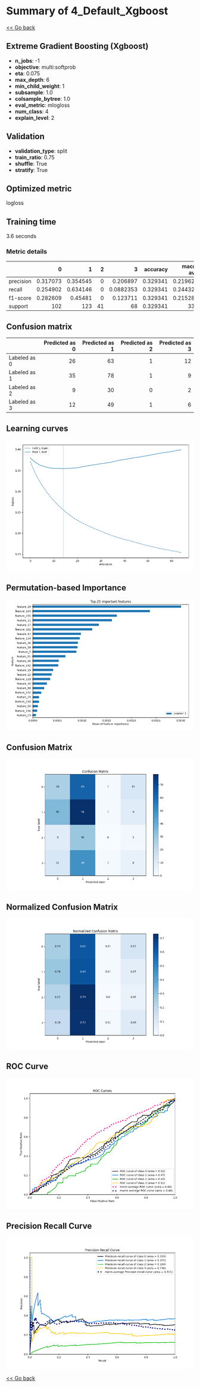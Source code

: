 # Summary of 4_Default_Xgboost

[<< Go back](../README.md)


## Extreme Gradient Boosting (Xgboost)
- **n_jobs**: -1
- **objective**: multi:softprob
- **eta**: 0.075
- **max_depth**: 6
- **min_child_weight**: 1
- **subsample**: 1.0
- **colsample_bytree**: 1.0
- **eval_metric**: mlogloss
- **num_class**: 4
- **explain_level**: 2

## Validation
 - **validation_type**: split
 - **train_ratio**: 0.75
 - **shuffle**: True
 - **stratify**: True

## Optimized metric
logloss

## Training time

3.6 seconds

### Metric details
|           |          0 |          1 |   2 |          3 |   accuracy |   macro avg |   weighted avg |   logloss |
|:----------|-----------:|-----------:|----:|-----------:|-----------:|------------:|---------------:|----------:|
| precision |   0.317073 |   0.354545 |   0 |  0.206897  |   0.329341 |    0.219629 |       0.26952  |   1.35404 |
| recall    |   0.254902 |   0.634146 |   0 |  0.0882353 |   0.329341 |    0.244321 |       0.329341 |   1.35404 |
| f1-score  |   0.282609 |   0.45481  |   0 |  0.123711  |   0.329341 |    0.215283 |       0.278982 |   1.35404 |
| support   | 102        | 123        |  41 | 68         |   0.329341 |  334        |     334        |   1.35404 |


## Confusion matrix
|              |   Predicted as 0 |   Predicted as 1 |   Predicted as 2 |   Predicted as 3 |
|:-------------|-----------------:|-----------------:|-----------------:|-----------------:|
| Labeled as 0 |               26 |               63 |                1 |               12 |
| Labeled as 1 |               35 |               78 |                1 |                9 |
| Labeled as 2 |                9 |               30 |                0 |                2 |
| Labeled as 3 |               12 |               49 |                1 |                6 |

## Learning curves
![Learning curves](learning_curves.png)

## Permutation-based Importance
![Permutation-based Importance](permutation_importance.png)
## Confusion Matrix

![Confusion Matrix](confusion_matrix.png)


## Normalized Confusion Matrix

![Normalized Confusion Matrix](confusion_matrix_normalized.png)


## ROC Curve

![ROC Curve](roc_curve.png)


## Precision Recall Curve

![Precision Recall Curve](precision_recall_curve.png)



[<< Go back](../README.md)
